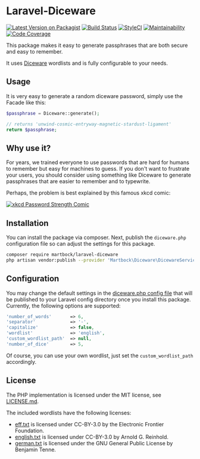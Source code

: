 # Laravel-Diceware

[![Latest Version on Packagist](https://img.shields.io/packagist/v/martbock/laravel-diceware.svg?style=flat-square)](https://packagist.org/packages/martbock/laravel-diceware)
[![Build Status](https://img.shields.io/travis/com/martbock/laravel-diceware/master?style=flat-square)](https://travis-ci.com/martbock/laravel-diceware)
[![StyleCI](https://github.styleci.io/repos/223468104/shield?branch=master)](https://github.styleci.io/repos/223468104)
[![Maintainability](https://img.shields.io/codeclimate/maintainability/martbock/laravel-diceware?style=flat-square)](https://codeclimate.com/github/martbock/laravel-diceware)
[![Code Coverage](https://img.shields.io/codeclimate/coverage/martbock/laravel-diceware?style=flat-square)](https://codeclimate.com/github/martbock/laravel-diceware)

This package makes it easy to generate passphrases that are both secure and easy to remember.

It uses [Diceware](http://world.std.com/~reinhold/diceware.html) wordlists and is fully configurable to your needs.

## Usage

It is very easy to generate a random diceware password, simply use the Facade like this:

```php
$passphrase = Diceware::generate();

// returns 'unwind-cosmic-entryway-magnetic-stardust-ligament'
return $passphrase;
```

## Why use it?

For years, we trained everyone to use passwords that are hard for humans to remember but easy for machines to guess.
If you don't want to frustrate your users, you should consider using something like Diceware to generate passphrases
that are easier to remember and to typewrite.

Perhaps, the problem is best explained by this famous xkcd comic:

[![xkcd Password Strength Comic](https://imgs.xkcd.com/comics/password_strength.png)](https://xkcd.com/936/)

## Installation

You can install the package via composer. 
Next, publish the `diceware.php` configuration file so can adjust the settings for this package. 

```bash
composer require martbock/laravel-diceware
php artisan vendor:publish --provider 'Martbock\Diceware\DicewareServiceProvider'
```

## Configuration

You may change the default settings in the [diceware.php config file](config/diceware.php) that will be published to
your Laravel config directory once you install this package. Currently, the following options are supported:

```php
'number_of_words'       => 6,
'separator'             => '-',
'capitalize'            => false,
'wordlist'              => 'english',
'custom_wordlist_path'  => null,
'number_of_dice'        => 5,
```

Of course, you can use your own wordlist, just set the `custom_wordlist_path` accordingly.

## License

The PHP implementation is licensed under the MIT license, see [LICENSE.md](LICENSE.md).

The included wordlists have the following licenses:

- [eff.txt](wordlists/eff.txt) is licensed under CC-BY-3.0 by the Electronic Frontier Foundation.
- [english.txt](wordlists/english.txt) is licensed under CC-BY-3.0 by Arnold G. Reinhold.
- [german.txt](wordlists/german.txt) is licensed under the GNU General Public License by Benjamin Tenne.